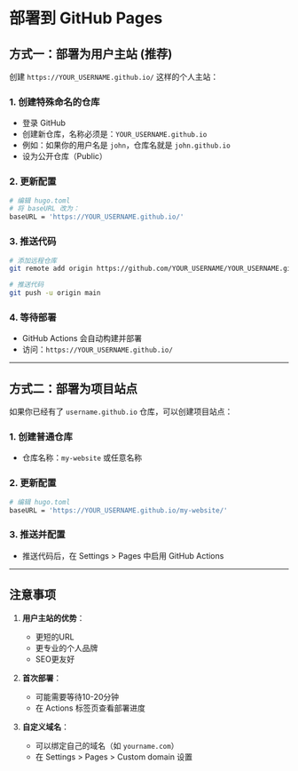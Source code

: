 # 部署到 GitHub Pages

## 方式一：部署为用户主站 (推荐)

创建 `https://YOUR_USERNAME.github.io/` 这样的个人主站：

### 1. 创建特殊命名的仓库
- 登录 GitHub
- 创建新仓库，名称必须是：`YOUR_USERNAME.github.io`
- 例如：如果你的用户名是 `john`，仓库名就是 `john.github.io`
- 设为公开仓库（Public）

### 2. 更新配置
```bash
# 编辑 hugo.toml
# 将 baseURL 改为：
baseURL = 'https://YOUR_USERNAME.github.io/'
```

### 3. 推送代码
```bash
# 添加远程仓库
git remote add origin https://github.com/YOUR_USERNAME/YOUR_USERNAME.github.io.git

# 推送代码
git push -u origin main
```

### 4. 等待部署
- GitHub Actions 会自动构建并部署
- 访问：`https://YOUR_USERNAME.github.io/`

---

## 方式二：部署为项目站点

如果你已经有了 `username.github.io` 仓库，可以创建项目站点：

### 1. 创建普通仓库
- 仓库名称：`my-website` 或任意名称

### 2. 更新配置
```bash
# 编辑 hugo.toml
baseURL = 'https://YOUR_USERNAME.github.io/my-website/'
```

### 3. 推送并配置
- 推送代码后，在 Settings > Pages 中启用 GitHub Actions

---

## 注意事项

1. **用户主站的优势**：
   - 更短的URL
   - 更专业的个人品牌
   - SEO更友好

2. **首次部署**：
   - 可能需要等待10-20分钟
   - 在 Actions 标签页查看部署进度

3. **自定义域名**：
   - 可以绑定自己的域名（如 `yourname.com`）
   - 在 Settings > Pages > Custom domain 设置